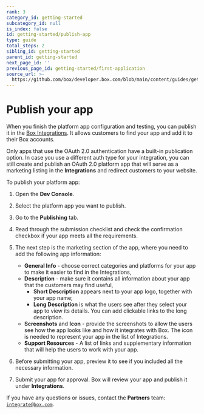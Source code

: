 ```yaml
---
rank: 3
category_id: getting-started
subcategory_id: null
is_index: false
id: getting-started/publish-app
type: guide
total_steps: 2
sibling_id: getting-started
parent_id: getting-started
next_page_id: ''
previous_page_id: getting-started/first-application
source_url: >-
  https://github.com/box/developer.box.com/blob/main/content/guides/getting-started/publish-app.md
---
```

# Publish your app

When you finish the platform app configuration and testing, you can publish
it in the [Box Integrations][integrations]. It allows customers to find
your app and add it to their Box accounts.

<Message type='warning'>

Only apps that use the OAuth 2.0 authentication have a built-in publication option. In case you use a different auth type for your integration, you can still create and publish an OAuth 2.0 platform app that will serve as a marketing listing in the **Integrations** and redirect customers to your website.

</Message>

To publish your platform app:

1. Open the **Dev Console**.
2. Select the platform app you want to publish.
3. Go to the **Publishing** tab.
4. Read through the submission checklist and check the confirmation checkbox if your app meets all the requirements.
5. The next step is the marketing section of the app, where you need to add the following app information:

    - **General Info** - choose correct categories and platforms for your app to make it easier to find in the Integrations,
    - **Description** - make sure it contains all information about your app that the customers may find useful,
        - **Short Description** appears next to your app logo, together with your app name;
        - **Long Description** is what the users see after they select your app to view its details. You can add clickable links to the long description.
    - **Screenshots** and **Icon** - provide the screenshots to allow the users see how the app looks like and how it integrates with Box. The icon is needed to represent your app in the list of Integrations.
    - **Support Resources** - A list of links and supplementary information that will help the users to work with your app.

6. Before submitting your app, preview it to see if you included all the necessary information.
7. Submit your app for approval. Box will review your app and publish it under **Integrations**.

If you have any questions or issues, contact the **Partners** team:
[`integrate@box.com`][email].

[integrations]: https://cloud.app.box.com/integrations
[email]: mailto:integrate@box.com